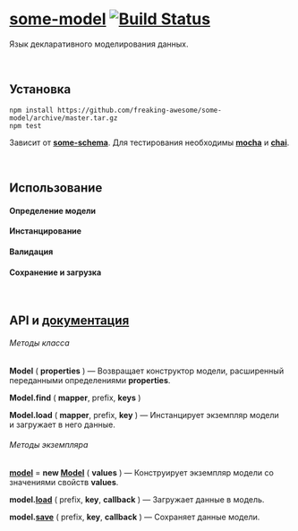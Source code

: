 # [some-model](http://somejs.org/model) [![Build Status](https://secure.travis-ci.org/freaking-awesome/some-model.png)](http://travis-ci.org/freaking-awesome/some-model)

Язык декларативного моделирования данных.

 
## Установка
```
npm install https://github.com/freaking-awesome/some-model/archive/master.tar.gz
npm test
```
Зависит от **[some-schema](https://github.com/freaking-awesome/some-schema)**. Для тестирования необходимы **[mocha]()** и **[chai]()**.

 
## Использование

#### Определение модели

#### Инстанцирование

#### Валидация

#### Сохранение и загрузка

 
## API и [документация](http://api.somejs.org/model)

###### Методы класса

**Model** ( **properties** ) — Возвращает конструктор модели, расширенный переданными определениями **properties**.

**Model.find** ( **mapper**, prefix, **keys** )

**Model.load** ( **mapper**, prefix, **key** ) — Инстанцирует экземпляр модели и загружает в него данные.

###### Методы экземпляра

**[model]()** = **new [Model]()** ( **values** ) — Конструирует экземпляр модели со значениями свойств **values**.

**model.[load]()** ( prefix, **key**, **callback** ) — Загружает данные в модель.

**model.[save]()** ( prefix, **key**, **callback** ) — Сохраняет данные модели.